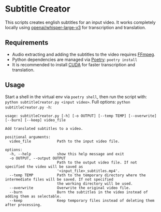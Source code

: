 # Subtitle Creator

This scripts creates english subtitles for an input video.
It works completely locally using [openai/whisper-large-v3](https://huggingface.co/openai/whisper-large-v3) for transcription
and translation.

## Requirements

- Audio extracting and adding the subtitles to the video requires [FFmpeg](https://ffmpeg.org/).
- Python dependencies are managed via [Poetry](https://python-poetry.org/): ``poetry install``
- It is recommended to install [CUDA](https://developer.nvidia.com/cuda-downloads) for faster transcription and translation.

## Usage

Start a shell in the virtual env via ``poetry shell``, then run the script with:
``python subtitleCreator.py <input video>``.
Full options: ``python subtitleCreator.py -h``:

````text
usage: subtitleCreator.py [-h] [-o OUTPUT] [--temp TEMP] [--overwrite] [--burn] [--keep] video_file

Add translated subtitles to a video.

positional arguments:
  video_file            Path to the input video file.

options:
  -h, --help            show this help message and exit
  -o OUTPUT, --output OUTPUT
                        Path to the output video file. If not specified the video will be saved as
                        '<input_file>_subtitles.mp4'.
  --temp TEMP           Path to the temporary directory where the intermediate files will be saved. If not specified
                        the working directory will be used.
  --overwrite           Overwrite the original video file.
  --burn                Burn the subtitles in the video instead of adding them as selectable.
  --keep                Keep temporary files instead of deleting them after processing.
````